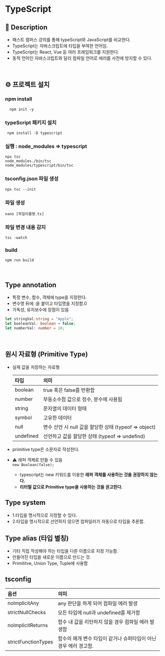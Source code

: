 # TypeScript 

## 🔦 Description 
- 패스트 캠퍼스 강의를 통해 typeScript와 JavaScript를 비교한다.
- TypeScript는 자바스크립트에 타입을 부여한 언어임.
- TypeScript는 React, Vue 등 여러 프레임워크를 지원한다.
- 동적 언어인 자바스크립트와 달리 컴파일 언어로 에러를 사전에 방지할 수 있다.

<br />

## ⚙️ 프로젝트 설치

### npm install 

```
  npm init -y
```

### typeScript 패키지 설치

```
 npm install -D typescript
```

### 실행 : node_modules => typescript

```
npx tsc
node_modules./bin/tsc
node_modules/typescript/bin/tsc
```
### tsconfig.json 파일 생성

```
npx tsc --init
```

### 파일 생성  

```
nano [파일이름명.ts]
```

### 파일 변경 내용 감지 

``` 
tsc -watch 
```

### build

```
npm run build
```
<br />

## Type annotation
- 특정 변수, 함수, 객체에 type을 지정한다.
- 변수명 뒤에 :을 붙이고 타입명을 지정함.0
- 가독성, 유지보수에 장점이 있음 

```typescript
let stringVal:string = "Apple";
let booleanVal: boolean = false;
let numberVal: number = 10;
```
<br />

## 원시 자료형 (Primitive Type)
- 실제 값을 저장하는 자료형

  타입 | 의미  
  |:---|:---|
  boolean |  true 혹은 false를 반환함
  number | 부동소수점 값으로 정수, 분수에 사용됨
  string | 문자열의 데이터 형태
  symbol | 고유한 데이터
  null | 변수 선언 시 null 값을 할당한 상태 (typeof =>  object)
  undefined | 선언하고 값을 할당한 상태 (typeof => undefind)

- primitive type은 소문자로 작성한다.
-  ⚠️ 래퍼 객체로 만들 수 있음 <br />
    `new Boolean(false);`
    - typescript는 new 키워드를 이용한 **래퍼 객체를 사용하는 것을
      권장하지 않는다.**
    - **리터럴 값으로 Primitive type을 사용하는 것을 권고한다.**

## Type system
- 1.타입을 명시적으로 지정할 수 있다.
- 2.타입을 명시적으로 선언하지 않으면 컴파일러가 자동으로 타입을 추론함.

## Type alias (타입 별칭)
- 기타 직접 작성해야 하는 타입을 다른 이름으로 지정 가능함.
- 만들어진 타입을 새로운 이름으로 만드는 것.
- Primititve, Union Type, Tuple에 사용함
 
## tsconfig 
옵션 | 의미  
|:---|:---|
nolmplicitAny | any 판단을 하게 되어 컴파일 에러 발생
strictNullChecks | 모든 타입에 null과 undefined를 제거함
nolmplicitReturns | 함수 내 값을 리턴하지 않을 경우 컴파일 에러 발생함
strictFunctionTypes | 함수의 매개 변수 타입이 같거나 슈퍼타입이 아닌 경우 에러 경고함.
